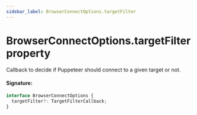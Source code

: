 ```yaml
---
sidebar_label: BrowserConnectOptions.targetFilter
---
```


# BrowserConnectOptions.targetFilter property

Callback to decide if Puppeteer should connect to a given target or not.

#### Signature:

```typescript
interface BrowserConnectOptions {
  targetFilter?: TargetFilterCallback;
}
```
